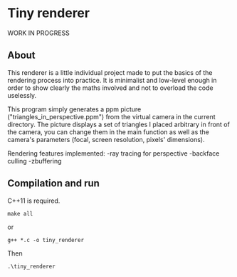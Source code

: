 # Tiny renderer

WORK IN PROGRESS

## About
This renderer is a little individual project made to put the basics of the rendering process into practice.
It is minimalist and low-level enough in order to show clearly the maths involved and not to overload the code uselessly.

This program simply generates a ppm picture ("triangles_in_perspective.ppm") from the virtual camera in the current directory. 
The picture displays a set of triangles I placed arbitrary in front of the camera, you can change them in the main function as well as the camera's parameters (focal, screen resolution, pixels' dimensions).

Rendering features implemented:
-ray tracing for perspective
-backface culling
-zbuffering

## Compilation and run
C++11 is required.

    make all
or

    g++ *.c -o tiny_renderer
Then

    .\tiny_renderer
